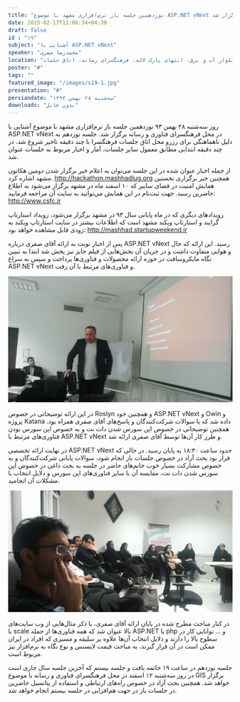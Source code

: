 ```yaml
---
title: "نوزدهمین جلسه باز نرم‌افزاری مشهد با موضوع ASP.NET vNext برگزار شد"
date: 2015-02-17T11:06:34+04:30
draft: false
id : "۱۹"
subject: "آشنایی با ASP.NET vNext"
speaker: "محمدرضا صفری"
location: "بلوار آب و برق، انتهای پارک لاله، فرهنگسرای رسانه، اتاق جلسات"
poster: "#"
tags: ""
featured_image: "/images/s19-1.jpg"
presentation: "#"
persiandate: "سه‌شنبه ۲۸ بهمن ۱۳۹۳"
downloads: "بدون فایل"
---
```



روز سه‌شنبه ۲۸ بهمن ۹۳ نوزدهمین جلسه باز نرم‌افزاری مشهد با موضوع آشنایی با ASP.NET vNext در محل فرهنگسرای فناوری و رسانه برگزار شد. جلسه نوزدهم به دلیل ناهماهنگی برای رزرو محل اتاق جلسات فرهنگسرا با چند دقیقه تاخیر شروع شد. در چند دقیقه ابتدایی مطابق معمول سایر جلسات، آمار و اخبار مربوط به جلسات عنوان شد.

از جمله اخبار عنوان شده در این جلسه می‌توان به اعلام خبر برگزار شدن دومین هکاتون مشهد اشاره کرد. http://hackathon.mashhadlug.org همچنین خبر برگزاری نخستین همایش امنیت در فضای سایبر که ۱۰ اسفند ماه در مشهد برگزار می‌شود به اطلاع حاضرین رسید. جهت ثبت‌نام در این همایش می‌توانید به سایت آن مراجعه فرمایید: http://www.csfc.ir

رویدادهای دیگری که در ماه پایانی سال ۹۳ در مشهد برگزار می‌شود، رویداد استارتاپ گرایند و استارتاپ ویکند مشهد است که اطلاعات بیشتر در سایت استارتاپ ویکند به زودی قابل مشاهده خواهد بود: http://mashhad.startupweekend.ir

پس از اخبار نوبت به ارائه آقای صفری درباره ASP.NET vNext رسید. این ارائه که حال و هوایی متفاوت داشت و در جریان آن بخش‌هایی از فیلم جابز نیز پخش شد ابتدا به تبیین نگاه مایکروسافت در حوزه ارائه محصولات و فناوری‌ها پرداخت و سپس به سراغ ASP.NET vNext‌ و فناوری‌های مرتبط با آن رفت.


![](/images/s19-1.jpg)

در این ارائه توضیحاتی در خصوص Roslyn‌ و همچنین‌ خود ASP.NET vNext و Owin‌ و پروژه Katana داده شد که با سوالات شرکت‌کنندگان و پاسخ‌های آقای صفری همراه بود. همچنین توضیحاتی در خصوص اپن سورس شدن دات نت و به خصوص اپن سورس بودن فناوری‌های مرتبط با ASP.NET vNext و طرز کار آن‌ها توسط آقای صفری ارائه شد.

در نهایت ارائه تخصصی ASP.NET vNext حدود ساعت ۱۸:۳۰ به پایان رسید. در حالی که قرار بود بحث آزاد در خصوص جلسات باز انجام شود، سوالات پایانی شرکت‌کنندگان و به خصوص مشارکت بسیار خوب خانم‌های حاضر در جلسه به بحث داغی در خصوص اپن سورس شدن دات نت، مقایسه آن با سایر فناوری‌های اپن سورس و دلایل انتخاب یا مشکلات آن انجامید.

![](/images/s19-2.jpg)

در کنار مباحث مطرح شده در پایان ارائه آقای صفری، با ذکر مثال‌هایی از وب سایت‌های با scale بالا عنوان شد که همه فناوری‌ها از جمله ASP.NET یا php و ... توانایی کار در سطوح بالا را دارند و دلایل انتخاب آن‌ها علاوه بر سلیقه و مسیری که افراد در ایران ممکن است در آن قرار گیرند، به مباحث قیمت لایسنس و نوع نگاه به نرم‌افزار نیز مربوط است. 

جلسه نوزدهم در ساعت ۱۹ خاتمه یافت و جلسه بیستم که آخرین جلسه سال جاری است در روز سه‌شنبه ۱۲ اسفند در محل فرهنگسرای فناوری و رسانه با موضوع GIS برگزار خواهد شد. همچنین بحث آزاد در خصوص راه‌های ارتباطی و استفاده از پتانسیل حاضرین در جلسات باز در جهت هم‌افزایی در جلسه بیستم انجام خواهد شد.